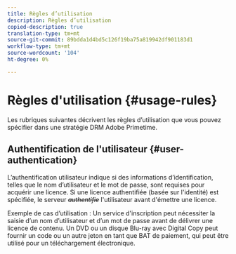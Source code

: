 ```yaml
---
title: Règles d’utilisation
description: Règles d’utilisation
copied-description: true
translation-type: tm+mt
source-git-commit: 89bdda1d4bd5c126f19ba75a819942df901183d1
workflow-type: tm+mt
source-wordcount: '104'
ht-degree: 0%

---
```



# Règles d&#39;utilisation {#usage-rules}

Les rubriques suivantes décrivent les règles d’utilisation que vous pouvez spécifier dans une stratégie DRM Adobe Primetime.

## Authentification de l&#39;utilisateur {#user-authentication}

L’authentification utilisateur indique si des informations d’identification, telles que le nom d’utilisateur et le mot de passe, sont requises pour acquérir une licence. Si une licence authentifiée (basée sur l&#39;identité) est spécifiée, le serveur ~~_authentifie_~~ l&#39;utilisateur avant d&#39;émettre une licence.

Exemple de cas d’utilisation : Un service d&#39;inscription peut nécessiter la saisie d’un nom d’utilisateur et d’un mot de passe avant de délivrer une licence de contenu. Un DVD ou un disque Blu-ray avec Digital Copy peut fournir un code ou un autre jeton en tant que BAT de paiement, qui peut être utilisé pour un téléchargement électronique.